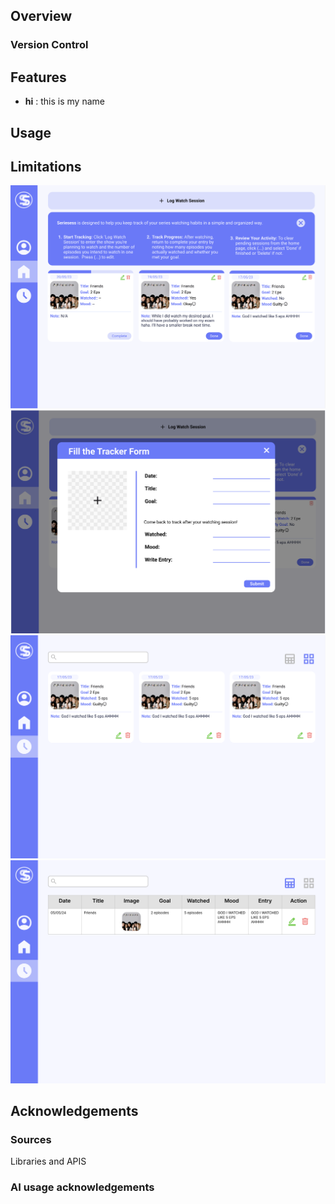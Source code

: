 ## Overview

### Version Control

## Features
- **hi** : this is my name

## Usage

## Limitations

![Screenshot of home page main figma](/images/home-main.png)
![Screenshot of home page modal figma](/images/home-modal.png)
![Screenshot of history page card figma](/images/history-card.png)
![Screenshot of history page table figma](/images/history-table.png)

## Acknowledgements

### Sources
Libraries and APIS

### AI usage acknowledgements